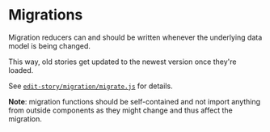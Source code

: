 # Migrations

Migration reducers can and should be written whenever the underlying data model is being changed.

This way, old stories get updated to the newest version once they're loaded.

See [`edit-story/migration/migrate.js`](../assets/src/edit-story/migration/migrate.js) for details.

**Note**: migration functions should be self-contained and not import anything from outside components as they might change and thus affect the migration. 
